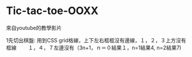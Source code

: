 # Tic-tac-toe-OOXX
來自youtube的教學影片



1先切出棋盤:
用到CSS grid格線，上下左右框框沒有邊線，１，２，３上方沒有框線　　
１，４，７左邊沒有（3n+1，ｎ＝０結果１，n=1結果4, n=2結果7)  
